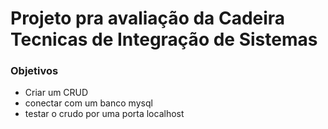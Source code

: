 # Projeto pra avaliação da Cadeira Tecnicas de Integração de Sistemas

### Objetivos

- Criar um CRUD
- conectar com um banco mysql
- testar o crudo por uma porta localhost
